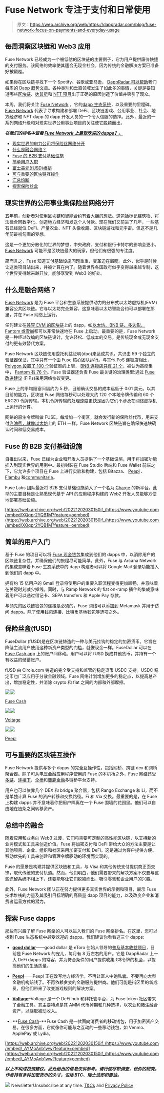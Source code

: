 # Fuse Network 专注于支付和日常使用

> 原文：<https://web.archive.org/web/https://dappradar.com/blog/fuse-network-focus-on-payments-and-everyday-usage>

## 每周洞察区块链和 Web3 应用

Fuse Network 已经成为一个被低估的区块链的主要例子，它为用户提供廉价快捷的支付服务。该网络的效率使其适合无现金社会，因为传统的金融解决方案已准备好被颠覆。

如果你在区块链寻找下一个 Spotify、谷歌或亚马逊， [DappRadar 可以帮助](https://web.archive.org/web/20221202030150/https://dappradar.com/blog/tag/dapp-trends)我们每周[的 Dapp 趋势文章](https://web.archive.org/web/20221202030150/https://dappradar.com/blog/tag/dapp-trends)。各种类别和垂直领域发生了如此多的事情，关键是要知道哪些[区块链](https://web.archive.org/web/20221202030150/https://dappradar.com/rankings/protocol/fuse)、[达普斯](https://web.archive.org/web/20221202030150/https://dappradar.com/rankings/protocol/fuse)和 [NFT 项目](https://web.archive.org/web/20221202030150/https://dappradar.com/blog/ten-things-everybody-should-know-about-nfts/)出于正确的原因创造了价值并吸引了观众。

本周，我们将关注 [Fuse Network](https://web.archive.org/web/20221202030150/https://dappradar.com/rankings/protocol/fuse) ，它的[dapp 生态系统](https://web.archive.org/web/20221202030150/https://dappradar.com/rankings/protocol/fuse)，以及重要的里程碑。 [Fuse Network](https://web.archive.org/web/20221202030150/https://dappradar.com/rankings/protocol/fuse) 代表了寻求构建和部署 DeFi、区块链游戏、公用事业、社会、地方经济和 NFT dapp 的 dapp 开发人员的一个令人信服的选择。此外，最近的一系列网络升级和对现实世界公用事业项目的关注使它脱颖而出。

***在我们的排名中查看 [Fuse Network 上最受欢迎的 dapps】。](https://web.archive.org/web/20221202030150/https://dappradar.com/rankings/protocol/fuse)***

*   [现实世界的电力公司将保险丝网络分开](https://web.archive.org/web/20221202030150/https://dappradar.com/blog/fuse-network-focus-on-payments-and-everyday-usage/#Real-world-utility-sets-Fuse-Network-apart)
*   [什么是融合网络？](https://web.archive.org/web/20221202030150/https://dappradar.com/blog/fuse-network-focus-on-payments-and-everyday-usage/#What-is-Fuse-Network?-)
*   [Fuse 的 B2B 支付基础设施](https://web.archive.org/web/20221202030150/https://dappradar.com/blog/fuse-network-focus-on-payments-and-everyday-usage/#Fuse’s-B2B-infrastructure-for-payments)
*   [简单用户入职](https://web.archive.org/web/20221202030150/http://simple-user-onboarding/)
*   [富士美元(fUSD)棒槌](https://web.archive.org/web/20221202030150/https://dappradar.com/blog/fuse-network-focus-on-payments-and-everyday-usage/#FuseDollar-(fUSD)-stablecoin-)
*   [可与重要的区块链互操作](https://web.archive.org/web/20221202030150/https://dappradar.com/blog/fuse-network-focus-on-payments-and-everyday-usage/#Interoperable-with-significant-blockchains-)
*   [汇总熔断](https://web.archive.org/web/20221202030150/https://dappradar.com/blog/fuse-network-focus-on-payments-and-everyday-usage/#Fuse-in-summary-)
*   [探索保险丝盒](https://web.archive.org/web/20221202030150/https://dappradar.com/blog/fuse-network-focus-on-payments-and-everyday-usage/#Explore-Fuse-dapps-)

## 现实世界的公用事业集保险丝网络分开

五年前，创新者对使用区块链和智能合约有着大胆的想法。这包括标记建筑物、将法律合同数字化、创造地方经济和发送个人付款。现在我们又前进了几年，一些基石已经就位:DeFi、产量农业、NFT 头像收藏、区块链游戏和元宇宙。但这不是几年前最初勾画的梦想。

这是一个更加分散化的世界的梦想，中央政府、支付和银行卡特尔的影响会更小。 [Fuse Network](https://web.archive.org/web/20221202030150/https://dappradar.com/rankings/protocol/fuse) 可能不是区块链最大的玩家，但他们有很强的专注度。

简而言之，Fuse 知道支付基础设施问题重重，变革迫在眉睫。此外，似乎是时候让这类项目站出来，并被计算在内了。随着世界各国政府似乎变得越来越专制，这个世界变得越来越开放，能够享受到 Web3 的好处。

## 什么是融合网络？

[Fuse Network](https://web.archive.org/web/20221202030150/https://fuse.io/) 是为 Fuse 平台和生态系统提供动力的分布式以太坊虚拟机(EVM)兼容公共区块链。它与以太坊完全兼容，这意味着以太坊智能合约可以部署在那里，并在 Fuse 网络上运行。

任何建立在[兼容 EVM 的区块链](/web/20221202030150/https://dappradar.com/blog/what-is-ethereum-dappradars-ultimate-guide/)上的 dapp，如[以太坊、BNB 链、多边形、Fantom 或雪崩](https://web.archive.org/web/20221202030150/https://dappradar.com/rankings/)都可以非常快速地在 Fuse 上启动。最重要的是，Fuse Network 是一种经过改编的区块链设计，允许轻松、低成本的交易，是传统现金或无现金支付的更有效替代方案。

Fuse Network 区块链使用委托利益证明(dpo)来达成共识。共识由 59 个独立的验证器保证，其中只有一个由 Fuse 核心团队运行。与其他 PoS 连锁店相比， [Polygon 设置了 100 个](https://web.archive.org/web/20221202030150/https://staking.polygon.technology/)验证器的上限， [BNB 连锁店只有 21 个](https://web.archive.org/web/20221202030150/https://bscscan.com/stat/miner?range=7&blocktype=blocks)，被认为高度集中， [Fantom 有 76 个](https://web.archive.org/web/20221202030150/https://ftmscan.com/validators)。Fuse 验证器还负责 Fuse 最关键的治理类型:通过 [Fuse 改进建议](https://web.archive.org/web/20221202030150/https://docs.fuse.io/general/fips) (FIPs)采用网络协议变更。

Fuse 上的平均阻塞间隔约为 5 秒，目前确认交易的成本远低于 0.01 美元。以其目前的能力，区块链 Fuse 网络每秒可以处理大约 120 个本地令牌传输和 60 个 ERC20 令牌传输。本机令牌传输的处理速度更快是因为它们不涉及在网络虚拟机上运行的计算。

网络的原生令牌叫做 FUSE。每增加一个街区，就会发行新的保险丝代币，用来支付[汽油费，就像以太坊](/web/20221202030150/https://dappradar.com/blog/when-are-ethereum-gas-fees-lowest/)上的 ETH 一样。Fuse Network 区块链旨在确保快速块确认时间和低交易成本。

## Fuse 的 B2B 支付基础设施

自推出以来，Fuse 已经为企业和开发人员提供了一个基础设施，用于将加密功能插入到现实世界的用例中。最初封装在 Fuse Studio 后端和 Fuse Wallet 前端之下，它允许多个项目在 Fuse 上进行实验和构建，包括 Bitazza、 [Peepl](https://web.archive.org/web/20221202030150/https://dappradar.com/fuse/other/peepl) 、 [Flambu](https://web.archive.org/web/20221202030150/https://dappradar.com/fuse/marketplaces/flambu) 和[communitaria](https://web.archive.org/web/20221202030150/https://dappradar.com/fuse/high-risk/comunitaria)。

Fuse Labs 团队最近将 B2B 支付基础设施纳入了一个名为 [Charge](https://web.archive.org/web/20221202030150/https://chargeweb3.com/) 的新平台。此举的主要目标是让熟悉现代基于 API 的应用程序构建的 Web2 开发人员能够方便地部署基础设施。

[https://web.archive.org/web/20221202030150if_/https://www.youtube.com/embed/XQqpr2YQB1M?feature=oembed](https://web.archive.org/web/20221202030150if_/https://www.youtube.com/embed/XQqpr2YQB1M?feature=oembed)

## 简单的用户入门

基于 Fuse 的项目可以将 [Fuse 现金钱包](https://web.archive.org/web/20221202030150/https://dappradar.com/fuse/defi/fuse-cash)集成到他们的 dapps 中，以消除用户的区块链复杂性，并确保他们的旅程尽可能简单。此外，Fuse 与 Arcana Network 的集成意味着 Fuse 生态系统中的 dapp 构建者可以将 Google Mail 登录功能插入到他们的 dapp 中。

拥有约 15 亿用户的 Gmail 登录将使用户的重要入职流程变得更加顺畅，并意味着在关键时刻减少掉线。同时，与 Ramp Network 的 fiat on-ramp 插件的集成意味着用户可以通过借记卡、SEPA transfers 和 Apple Pay 存款。

与领先的区块链钱包的连接是必须的，Fuse 网络可以添加到 Metamask 并用于访问 dapps。除了使用钱包连接、比特币基地钱包等选项之外。

## 保险丝盒(fUSD)

FuseDollar (fUSD)是在区块链铸造的一种与美元挂钩的稳定的加密货币。它旨在降低主流用户使用这种新资产类型的门槛，就像现金一样。FuseDollar 可以在 [Fuse Cash app](https://web.archive.org/web/20221202030150/https://dappradar.com/fuse/defi/fuse-cash) 上的账户间移动。用户可以将 fUSD 换成其他货币，并持有一个有收益的储蓄账户。

fUSD 由 Circle.com 铸造的完全受支持和监管的稳定货币 USDC 支持。USDC 稳定币也广泛应用于分散金融领域。Fuse 网络计划增加更多的稳定点，以提高总产出，增加稳定性，并消除 crypto 和 fiat 之间的内部和外部摩擦。

[](https://web.archive.org/web/20221202030150/https://dappradar.com/fuse/defi/fuse-cash)[![](img/87befc4a1e42119d30e207f259589417.png)<picture>![](img/0000f27340a4b10b9f50c24be0e1ebff.png)</picture>](https://web.archive.org/web/20221202030150/https://dappradar.com/fuse/defi/fuse-cash)

[Fuse Cash](https://web.archive.org/web/20221202030150/https://dappradar.com/fuse/defi/fuse-cash)

[](https://web.archive.org/web/20221202030150/https://dappradar.com/fuse/defi/voltage)[![](img/87befc4a1e42119d30e207f259589417.png)<picture>![](img/e03d6755266f902a23a31e4ab2bcec08.png)</picture>](https://web.archive.org/web/20221202030150/https://dappradar.com/fuse/defi/voltage)

[Voltage](https://web.archive.org/web/20221202030150/https://dappradar.com/fuse/defi/voltage)

[](https://web.archive.org/web/20221202030150/https://dappradar.com/fuse/other/peepl)[![](img/87befc4a1e42119d30e207f259589417.png)<picture>![](img/a09bd19dd0fa72c0561483aec3cb83a8.png)</picture>](https://web.archive.org/web/20221202030150/https://dappradar.com/fuse/other/peepl)

[Peepl](https://web.archive.org/web/20221202030150/https://dappradar.com/fuse/other/peepl)

## 可与重要的区块链互操作

Fuse Network 提供与多个 dapps 的完全互操作性，包括网桥、跨链 dex 和网桥聚合器。除了可从[电压](https://web.archive.org/web/20221202030150/https://dappradar.com/fuse/defi/voltage)金融应用程序使用的 Fuse 的本机桥之外，Fuse 网络还受[多链](https://web.archive.org/web/20221202030150/https://dappradar.com/multichain/defi/multichain)、[连接下](https://web.archive.org/web/20221202030150/https://dappradar.com/multichain/defi/connext)、[全桥](https://web.archive.org/web/20221202030150/https://dappradar.com/multichain/defi/allbridge)和[麋鹿金融](https://web.archive.org/web/20221202030150/https://dappradar.com/multichain/defi/elk-finance)多链桥平台支持。

用户也可以依靠几个 DEX 和 bridge 聚合器，包括 Rango Exchange 和 Li，而不是单独计算 Fuse 的资产转移和交换路径。Fi 和 Via 交换。最重要的是，在 Fuse 上构建 dapps 并不意味着你把用户隔离在一个 Fuse 围墙的花园里。他们可以自由地在链条之间转移资产。

## 总结中的融合

随着应用和业务向 Web3 过渡，它们将需要可定制的高性能区块链，以支持新的业务模式和工具来创造价值。Fuse 将加密支付和 DeFi 带给大众的方法主要是让其他项目、企业、组织和社区采用加密支付和 DeFi。这是通过为客户提供方便、移动优先的工具来创建和管理令牌驱动的环境而实现的。

Fuse 的愿景是构建并提供区块链和工具，与 Visa 和其他传统支付提供商正面交锋，取代传统的支付轨道。然而，他们明白，他们需要带来的解决方案不仅要与这些遗留系统不相上下，还要能够让它们脱颖而出，吸引零售和企业用户的兴趣。

此外，Fuse Network 团队正在努力提供更多真实世界的示例和项目，展示 Fuse 技术堆栈的力量及其吸引目标明确的高质量 dapp 项目的能力，以及改变企业和消费者运营方式的潜力。

## 探索 Fuse dapps

那些有兴趣了解 Fuse 网络的人可以进入我们的 Fuse 网络排名。在这里，您可以找到 Fuse 生态系统中最受欢迎的 dapps。我们建议你看看这三个 dapps:

*   **[good dollar](https://web.archive.org/web/20221202030150/https://dappradar.com/fuse/defi/gooddollar)**——good dollar 是 eToro 创始人领导的[普及基本收益项目](/web/20221202030150/https://dappradar.com/blog/gooddollar-generates-a-universal-basic-income-economy/)，目前是 Fuse Network 的宠儿，每月有 8 万左右的用户。它是 DappRadar 上十大 DeFi dapps 的常客，并为符合条件的用户提供收集 G$令牌的机会，以提高他们的生活质量。

*   **[Peepl](https://web.archive.org/web/20221202030150/https://dappradar.com/fuse/other/peepl)**——Peepl 正在改写地方经济学。不再让富人中饱私囊。不要再向大型金融机构赔钱了。不再依赖贪婪的金融服务提供商。他们可能是街区里的新成员，但他们带来了改变游戏规则的解决方案。

*   **[Voltage](https://web.archive.org/web/20221202030150/https://dappradar.com/fuse/defi/voltage)**–Voltage 是一个 DeFi hub 和非托管平台，为 Fuse token 社区带来了金融工具。其主要特点是其 AMM 代币掉期和几种选择，以农业和赌注融合资产，以赚取被动收入。

*   **[Fuse Cash](https://web.archive.org/web/20221202030150/https://dappradar.com/fuse/defi/fuse-cash)–**Fuse Cash 是一款面向消费者的移动钱包，用于加密资产交易。在很多方面，它就像你可能与之互动的一些移动钱包，如 Venmo、ApplePay 或 Lydia。

[https://web.archive.org/web/20221202030150if_/https://www.youtube.com/embed/_AYMoAnb1ww?feature=oembed](https://web.archive.org/web/20221202030150if_/https://www.youtube.com/embed/_AYMoAnb1ww?feature=oembed)

***以上不构成投资建议。此处给出的信息仅供参考。请行使尽职调查，做你的研究。作者持有多种加密货币的头寸，包括 BTC、瑞士法郎和雷达。***

![](img/6d5a4a2d609c56e1a5771717e54ba759.png) NewsletterUnsubscribe at any time. [T&Cs](https://web.archive.org/web/20221202030150/https://dappradar.com/terms) and [Privacy Policy](https://web.archive.org/web/20221202030150/https://dappradar.com/privacy-policy)